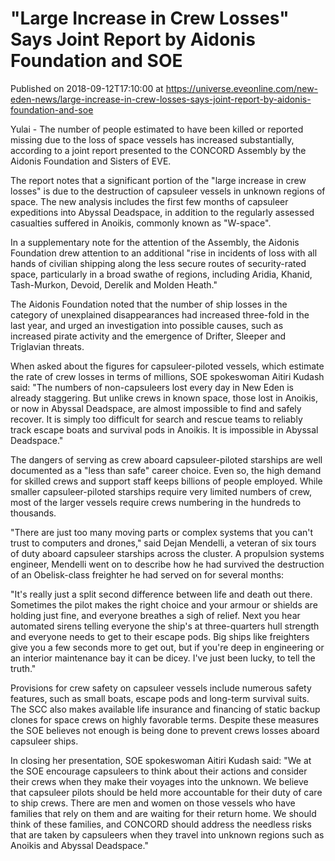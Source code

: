 # "Large Increase in Crew Losses" Says Joint Report by Aidonis Foundation and SOE
Published on 2018-09-12T17:10:00 at https://universe.eveonline.com/new-eden-news/large-increase-in-crew-losses-says-joint-report-by-aidonis-foundation-and-soe

Yulai - The number of people estimated to have been killed or reported missing due to the loss of space vessels has increased substantially, according to a joint report presented to the CONCORD Assembly by the Aidonis Foundation and Sisters of EVE.

The report notes that a significant portion of the "large increase in crew losses" is due to the destruction of capsuleer vessels in unknown regions of space. The new analysis includes the first few months of capsuleer expeditions into Abyssal Deadspace, in addition to the regularly assessed casualties suffered in Anoikis, commonly known as "W-space".

In a supplementary note for the attention of the Assembly, the Aidonis Foundation drew attention to an additional "rise in incidents of loss with all hands of civilian shipping along the less secure routes of security-rated space, particularly in a broad swathe of regions, including Aridia, Khanid, Tash-Murkon, Devoid, Derelik and Molden Heath."

The Aidonis Foundation noted that the number of ship losses in the category of unexplained disappearances had increased three-fold in the last year, and urged an investigation into possible causes, such as increased pirate activity and the emergence of Drifter, Sleeper and Triglavian threats.

When asked about the figures for capsuleer-piloted vessels, which estimate the rate of crew losses in terms of millions, SOE spokeswoman Aitiri Kudash said: "The numbers of non-capsuleers lost every day in New Eden is already staggering. But unlike crews in known space, those lost in Anoikis, or now in Abyssal Deadspace, are almost impossible to find and safely recover. It is simply too difficult for search and rescue teams to reliably track escape boats and survival pods in Anoikis. It is impossible in Abyssal Deadspace."

The dangers of serving as crew aboard capsuleer-piloted starships are well documented as a "less than safe" career choice. Even so, the high demand for skilled crews and support staff keeps billions of people employed. While smaller capsuleer-piloted starships require very limited numbers of crew, most of the larger vessels require crews numbering in the hundreds to thousands.

"There are just too many moving parts or complex systems that you can't trust to computers and drones," said Dejan Mendelli, a veteran of six tours of duty aboard capsuleer starships across the cluster. A propulsion systems engineer, Mendelli went on to describe how he had survived the destruction of an Obelisk-class freighter he had served on for several months:

"It's really just a split second difference between life and death out there. Sometimes the pilot makes the right choice and your armour or shields are holding just fine, and everyone breathes a sigh of relief. Next you hear automated sirens telling everyone the ship's at three-quarters hull strength and everyone needs to get to their escape pods. Big ships like freighters give you a few seconds more to get out, but if you're deep in engineering or an interior maintenance bay it can be dicey. I've just been lucky, to tell the truth."

Provisions for crew safety on capsuleer vessels include numerous safety features, such as small boats, escape pods and long-term survival suits. The SCC also makes available life insurance and financing of static backup clones for space crews on highly favorable terms. Despite these measures the SOE believes not enough is being done to prevent crews losses aboard capsuleer ships.

In closing her presentation, SOE spokeswoman Aitiri Kudash said: "We at the SOE encourage capsuleers to think about their actions and consider their crews when they make their voyages into the unknown. We believe that capsuleer pilots should be held more accountable for their duty of care to ship crews. There are men and women on those vessels who have families that rely on them and are waiting for their return home. We should think of these families, and CONCORD should address the needless risks that are taken by capsuleers when they travel into unknown regions such as Anoikis and Abyssal Deadspace."

